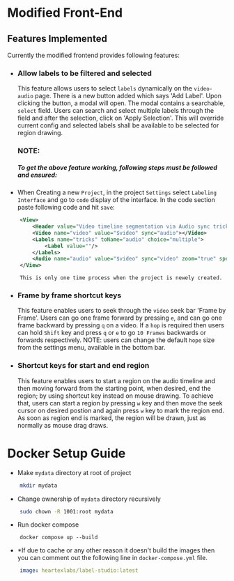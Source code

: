 # Modified Front-End

## Features Implemented

Currently the modified frontend provides following features:

-  ### Allow labels to be filtered and selected

	This feature allows users to select `labels` dynamically on the `video-audio` page. There is a new button added which says 'Add Label'. Upon clicking the button, a modal will open. The modal contains a searchable, `select` field. Users can search and select multiple labels through the field and after the selection, click on 'Apply Selection'. This will override current config and selected labels shall be available to be selected for region drawing.

	### NOTE: 
	##### To get the above feature working, following steps must be followed and ensured:

*	When Creating a new `Project`, in the project `Settings` select `Labeling Interface` and go to `code` display of the interface. In the code section paste following code and hit `save`:

```xml
	<View>
		<Header value="Video timeline segmentation via Audio sync trick"/>
		<Video name="video" value="$video" sync="audio"></Video>
		<Labels name="tricks" toName="audio" choice="multiple">
			<Label value=""/>
		</Labels>
		<Audio name="audio" value="$video" sync="video" zoom="true" speed="true" volume="true"/>
	</View>

```

		This is only one time process when the project is newely created.

-  ### Frame by frame shortcut keys

	This feature enables users to seek through the `video` seek bar 'Frame by Frame'. Users can go one frame forward by pressing `e`, and can go one frame backward by pressing `q` on a video. If a `hop` is required then users can hold `Shift` key and press `q` or `e` to go `10 Frames` backwards or forwards respectively. NOTE: users can change the default `hope` size from the settings menu, available in the bottom bar.

-  ### Shortcut keys for start and end region

	This feature enables users to start a region on the audio timeline and then moving forward from the starting point, when desired, end the region; by using shortcut key instead on mouse drawing. To achieve that, users can start a region by pressing `w` key and then move the seek cursor on desired postion and again press `w` key to mark the region end. As soon as region end is marked, the region will be drawn, just as normally as mouse drag draws.


# Docker Setup Guide

- Make `mydata` directory at root of project  
```sh
	mkdir mydata
```
- Change ownership of `mydata` directory recursively  
```sh
	sudo chown -R 1001:root mydata
```
- Run docker compose  
```
	docker compose up --build
```
-  *If due to cache or any other reason it doesn't build the images then you can comment out the following line in `docker-compose.yml` file.
```yml
	image: heartexlabs/label-studio:latest
 ```
 